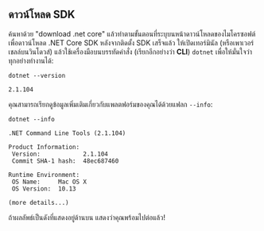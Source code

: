 ## ดาวน์โหลด SDK
 ค้นหาด้วย "download .net core" แล้วทำตามขั้นตอนที่ระบุบนหน้าดาวน์โหลดของไมโครซอฟต์เพื่อดาวน์โหลด .NET Core SDK หลังจากติดตั้ง SDK เสร็จแล้ว ให้เปิดเทอร์มินัล (หรือเพาเวอร์เชลล์บนวินโดวส์) แล้วใช้เครื่องมือบนบรรทัดคำสั่ง (เรียกอีกอย่างว่า **CLI**) 
 `dotnet` เพื่อให้มั่นใจว่าทุกอย่างทำงานได้:

```
dotnet --version

2.1.104
```

คุณสามารถเรียกดูข้อมูลเพิ่มเติมเกี่ยวกับแพลตฟอร์มของคุณได้ด้วยแฟลก `--info`:

```
dotnet --info

.NET Command Line Tools (2.1.104)

Product Information:
 Version:            2.1.104
 Commit SHA-1 hash:  48ec687460

Runtime Environment:
 OS Name:     Mac OS X
 OS Version:  10.13

(more details...)
```

ถ้าผลลัพธ์เป็นดังที่แสดงอยู่ด้านบน แสดงว่าคุณพร้อมไปต่อแล้ว!
